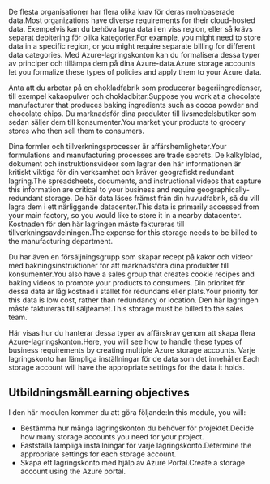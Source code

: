 <span data-ttu-id="fccc6-101">De flesta organisationer har flera olika krav för deras molnbaserade data.</span><span class="sxs-lookup"><span data-stu-id="fccc6-101">Most organizations have diverse requirements for their cloud-hosted data.</span></span> <span data-ttu-id="fccc6-102">Exempelvis kan du behöva lagra data i en viss region, eller så krävs separat debitering för olika kategorier.</span><span class="sxs-lookup"><span data-stu-id="fccc6-102">For example, you might need to store data in a specific region, or you might require separate billing for different data categories.</span></span> <span data-ttu-id="fccc6-103">Med Azure-lagringskonton kan du formalisera dessa typer av principer och tillämpa dem på dina Azure-data.</span><span class="sxs-lookup"><span data-stu-id="fccc6-103">Azure storage accounts let you formalize these types of policies and apply them to your Azure data.</span></span>

<span data-ttu-id="fccc6-104">Anta att du arbetar på en chokladfabrik som producerar bageriingredienser, till exempel kakaopulver och chokladbitar.</span><span class="sxs-lookup"><span data-stu-id="fccc6-104">Suppose you work at a chocolate manufacturer that produces baking ingredients such as cocoa powder and chocolate chips.</span></span> <span data-ttu-id="fccc6-105">Du marknadsför dina produkter till livsmedelsbutiker som sedan säljer dem till konsumenter.</span><span class="sxs-lookup"><span data-stu-id="fccc6-105">You market your products to grocery stores who then sell them to consumers.</span></span>

<span data-ttu-id="fccc6-106">Dina formler och tillverkningsprocesser är affärshemligheter.</span><span class="sxs-lookup"><span data-stu-id="fccc6-106">Your formulations and manufacturing processes are trade secrets.</span></span> <span data-ttu-id="fccc6-107">De kalkylblad, dokument och instruktionsvideor som lagrar den här informationen är kritiskt viktiga för din verksamhet och kräver geografiskt redundant lagring.</span><span class="sxs-lookup"><span data-stu-id="fccc6-107">The spreadsheets, documents, and instructional videos that capture this information are critical to your business and require geographically-redundant storage.</span></span> <span data-ttu-id="fccc6-108">De här data läses främst från din huvudfabrik, så du vill lagra dem i ett närliggande datacenter.</span><span class="sxs-lookup"><span data-stu-id="fccc6-108">This data is primarily accessed from your main factory, so you would like to store it in a nearby datacenter.</span></span> <span data-ttu-id="fccc6-109">Kostnaden för den här lagringen måste faktureras till tillverkningsavdelningen.</span><span class="sxs-lookup"><span data-stu-id="fccc6-109">The expense for this storage needs to be billed to the manufacturing department.</span></span>

<span data-ttu-id="fccc6-110">Du har även en försäljningsgrupp som skapar recept på kakor och videor med bakningsinstruktioner för att marknadsföra dina produkter till konsumenter.</span><span class="sxs-lookup"><span data-stu-id="fccc6-110">You also have a sales group that creates cookie recipes and baking videos to promote your products to consumers.</span></span> <span data-ttu-id="fccc6-111">Din prioritet för dessa data är låg kostnad i stället för redundans eller plats.</span><span class="sxs-lookup"><span data-stu-id="fccc6-111">Your priority for this data is low cost, rather than redundancy or location.</span></span> <span data-ttu-id="fccc6-112">Den här lagringen måste faktureras till säljteamet.</span><span class="sxs-lookup"><span data-stu-id="fccc6-112">This storage must be billed to the sales team.</span></span>

<span data-ttu-id="fccc6-113">Här visas hur du hanterar dessa typer av affärskrav genom att skapa flera Azure-lagringskonton.</span><span class="sxs-lookup"><span data-stu-id="fccc6-113">Here, you will see how to handle these types of business requirements by creating multiple Azure storage accounts.</span></span> <span data-ttu-id="fccc6-114">Varje lagringskonto har lämpliga inställningar för de data som det innehåller.</span><span class="sxs-lookup"><span data-stu-id="fccc6-114">Each storage account will have the appropriate settings for the data it holds.</span></span>

## <a name="learning-objectives"></a><span data-ttu-id="fccc6-115">Utbildningsmål</span><span class="sxs-lookup"><span data-stu-id="fccc6-115">Learning objectives</span></span>

<span data-ttu-id="fccc6-116">I den här modulen kommer du att göra följande:</span><span class="sxs-lookup"><span data-stu-id="fccc6-116">In this module, you will:</span></span>

 - <span data-ttu-id="fccc6-117">Bestämma hur många lagringskonton du behöver för projektet.</span><span class="sxs-lookup"><span data-stu-id="fccc6-117">Decide how many storage accounts you need for your project.</span></span>
 - <span data-ttu-id="fccc6-118">Fastställa lämpliga inställningar för varje lagringskonto.</span><span class="sxs-lookup"><span data-stu-id="fccc6-118">Determine the appropriate settings for each storage account.</span></span>
 - <span data-ttu-id="fccc6-119">Skapa ett lagringskonto med hjälp av Azure Portal.</span><span class="sxs-lookup"><span data-stu-id="fccc6-119">Create a storage account using the Azure portal.</span></span>